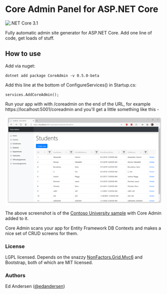 # Core Admin Panel for ASP.NET Core

![.NET Core 3.1](https://github.com/edandersen/auto-admin/workflows/.NET%20Core%203.1/badge.svg)

Fully automatic admin site generator for ASP.NET Core. Add one line of code, get loads of stuff.

## How to use

Add via nuget:

```
dotnet add package CoreAdmin -v 0.5.0-beta
```

Add this line at the bottom of ConfigureServices() in Startup.cs:

```
services.AddCoreAdmin();
```

Run your app with with /coreadmin on the end of the URL, for example https://localhost:5001/coreadmin and you'll get a little something like this -

![Screenshot of core admin](/docs/screenshot-1.PNG "Core Admin")

The above screenshot is of the [Contoso University sample](https://github.com/dotnet/AspNetCore.Docs/tree/master/aspnetcore/data/ef-rp/intro/samples/cu30) with Core Admin added to it.

Core Admin scans your app for Entity Framework DB Contexts and makes a nice set of CRUD screens for them.

### License

LGPL licensed. Depends on the snazzy [NonFactors.Grid.Mvc6](https://github.com/NonFactors/AspNetCore.Grid) and Bootstrap, both of which are MIT licensed.

### Authors

Ed Andersen ([@edandersen](https://twitter.com/edandersen))
